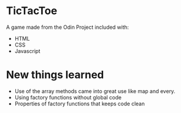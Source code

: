# TicTacToe
A game made from the Odin Project included with:
* HTML
* CSS
* Javascript

# New things learned
* Use of the array methods came into great use like map and every.
* Using factory functions without global code
* Properties of factory functions that keeps code clean
